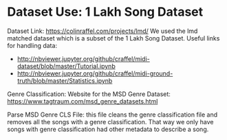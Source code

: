Dataset Use: 1 Lakh Song Dataset
===================================
Dataset Link: https://colinraffel.com/projects/lmd/
We used the lmd matched dataset which is a subset of the 1 Lakh Song Dataset.
Useful links for handling data:
- http://nbviewer.jupyter.org/github/craffel/midi-dataset/blob/master/Tutorial.ipynb
- http://nbviewer.jupyter.org/github/craffel/midi-ground-truth/blob/master/Statistics.ipynb

Genre Classification:
Website for the MSD Genre Dataset: https://www.tagtraum.com/msd_genre_datasets.html



Parse MSD Genre CLS File:
this file cleans the genre classification file and removes all the songs with a genre classification. That way we only have songs with genre classification had other metadata to describe a song. 